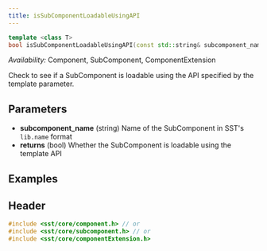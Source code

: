 ```yaml
---
title: isSubComponentLoadableUsingAPI
---
```

<!---
SAND202X-XXXX X
Source: location of source document if any
--->
```cpp
template <class T>
bool isSubComponentLoadableUsingAPI(const std::string& subcomponent_name);
```
*Availability:* Component, SubComponent, ComponentExtension

Check to see if a SubComponent is loadable using the API specified by the template parameter.

## Parameters
* **subcomponent_name** (string) Name of the SubComponent in SST's `lib.name` format
* **returns** (bool) Whether the SubComponent is loadable using the template API

## Examples

## Header
```cpp
#include <sst/core/component.h> // or
#include <sst/core/subcomponent.h> // or
#include <sst/core/componentExtension.h>
```